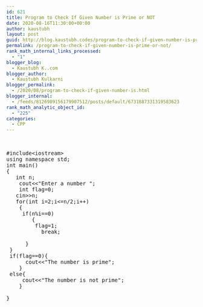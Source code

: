 ```yaml
---
id: 621
title: Program to Check If Given Number is Prime or NOT
date: 2020-08-16T11:30:00+00:00
author: kaustubh
layout: post
guid: http://blog.kaustubh.codes/program-to-check-if-given-number-is-prime-or-not/
permalink: /program-to-check-if-given-number-is-prime-or-not/
rank_math_internal_links_processed:
  - "1"
blogger_blog:
  - Kaustubh K..com
blogger_author:
  - Kaustubh Kulkarni
blogger_permalink:
  - /2020/08/program-to-check-if-given-number-is.html
blogger_internal:
  - /feeds/8126989156179907512/posts/default/6731887331319583623
rank_math_analytic_object_id:
  - "225"
categories:
  - CPP
---
```

<pre><br /><br />#include&lt;iostream><br />using namespace std;<br />int main()<br />{<br />	int n;<br />	cout&lt;&lt;"Enter a number ";<br />	int flag=0;<br />	cin>>n;<br />	for(int i=2;i&lt;=n/2;i++)<br />	{<br />		if(n%i==0)<br />		{<br />			flag=1;<br />			break;<br />			<br />		}<br />	}<br />	if(flag==0){<br />		cout&lt;&lt;"The number is prime";<br />	}<br />	else{<br />		cout&lt;&lt;"The number is not prime";<br />	}<br />		<br />}<br /><br /><br /></pre>